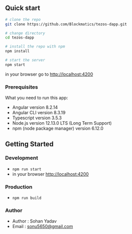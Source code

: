 ## Quick start

```bash
# clone the repo
git clone https://github.com/Blockmatics/tezos-dapp.git

# change directory
cd tezos-dapp

# install the repo with npm
npm install

# start the server
npm start

```
in your browser go to [http://localhost:4200](http://localhost:4200) 

### Prerequisites
What you need to run this app:
* Angular version 8.2.14
* Angular CLI version 8.3.19
* Typescript version 3.5.3
* Node.js version 12.13.0 LTS (Long Term Support)
* npm (node package manager) version 6.12.0

## Getting Started

### Development
* `npm run start`
* in your browser [http://localhost:4200](http://localhost:4200) 

### Production 
* `npm run build`


### Author
* Author  : Sohan Yadav
* Email : sonu5650@gmail.com
